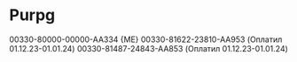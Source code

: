 # Purpg
00330-80000-00000-AA334 {ME}
00330-81622-23810-AA953 (Оплатил 01.12.23-01.01.24)
00330-81487-24843-AA853 (Оплатил 01.12.23-01.01.24)

